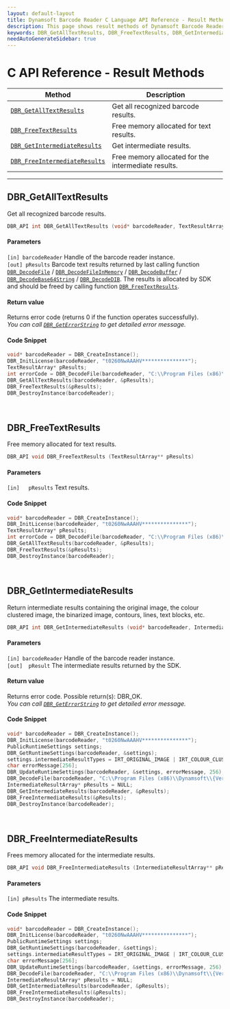 ```yaml
---
layout: default-layout
title: Dynamsoft Barcode Reader C Language API Reference - Result Methods
description: This page shows result methods of Dynamsoft Barcode Reader for C Language.
keywords: DBR_GetAllTextResults, DBR_FreeTextResults, DBR_GetIntermediateResults, DBR_FreeIntermediateResults, result methods, api reference, c
needAutoGenerateSidebar: true
---
```


# C API Reference - Result Methods

  | Method               | Description |
  |----------------------|-------------|
  | [`DBR_GetAllTextResults`](#dbr_getalltextresults) | Get all recognized barcode results.  |
  | [`DBR_FreeTextResults`](#dbr_freetextresults) | Free memory allocated for text results. |
  | [`DBR_GetIntermediateResults`](#dbr_getintermediateresults) | Get intermediate results. |
  | [`DBR_FreeIntermediateResults`](#dbr_freeintermediateresults) | Free memory allocated for the intermediate results. |
  
---





## DBR_GetAllTextResults
Get all recognized barcode results.

```c
DBR_API int DBR_GetAllTextResults (void* barcodeReader, TextResultArray** pResults)	
```   
   
#### Parameters
`[in] barcodeReader` Handle of the barcode reader instance.  
`[out] pResults`	Barcode text results returned by last calling function [`DBR_DecodeFile`](decode.md#dbr_decodefile) / [`DBR_DecodeFileInMemory`](decode.md#dbr_decodefileinmemory) / [`DBR_DecodeBuffer`](decode.md#dbr_decodebuffer) / [`DBR_DecodeBase64String`](decode.md#dbr_decodebase64string) / [`DBR_DecodeDIB`](decode.md#dbr_decodedib). The results is allocated by SDK and should be freed by calling function [`DBR_FreeTextResults`](#dbr_freetextresults).

#### Return value
Returns error code (returns 0 if the function operates successfully).    
*You can call [`DBR_GetErrorString`](status-retrieval.md#dbr_geterrorstring) to get detailed error message.*

#### Code Snippet
```c
void* barcodeReader = DBR_CreateInstance();
DBR_InitLicense(barcodeReader, "t0260NwAAAHV***************");
TextResultArray* pResults;
int errorCode = DBR_DecodeFile(barcodeReader, "C:\\Program Files (x86)\\Dynamsoft\\{Version number}\\Images\\AllSupportedBarcodeTypes.tif", "");
DBR_GetAllTextResults(barcodeReader, &pResults);
DBR_FreeTextResults(&pResults);
DBR_DestroyInstance(barcodeReader);
```

&nbsp;





## DBR_FreeTextResults
Free memory allocated for text results.

```c
DBR_API void DBR_FreeTextResults (TextResultArray** pResults)	
```   
   
#### Parameters
`[in]	pResults` Text results.

#### Code Snippet
```c
void* barcodeReader = DBR_CreateInstance();
DBR_InitLicense(barcodeReader, "t0260NwAAAHV***************");
TextResultArray* pResults;
int errorCode = DBR_DecodeFile(barcodeReader, "C:\\Program Files (x86)\\Dynamsoft\\{Version number}\\Images\\AllSupportedBarcodeTypes.tif", "");
DBR_GetAllTextResults(barcodeReader, &pResults);
DBR_FreeTextResults(&pResults);
DBR_DestroyInstance(barcodeReader);
```

&nbsp;





## DBR_GetIntermediateResults
Return intermediate results containing the original image, the colour clustered image, the binarized image, contours, lines, text blocks, etc.

```c
DBR_API int DBR_GetIntermediateResults (void* barcodeReader, IntermediateResultArray** pResult)	
```   

   
#### Parameters
`[in] barcodeReader` Handle of the barcode reader instance.  
`[out]	pResult` The intermediate results returned by the SDK.

#### Return value
Returns error code. Possible return(s): DBR_OK.     
*You can call [`DBR_GetErrorString`](status-retrieval.md#dbr_geterrorstring) to get detailed error message.*


#### Code Snippet
```c
void* barcodeReader = DBR_CreateInstance();
DBR_InitLicense(barcodeReader, "t0260NwAAAHV***************");
PublicRuntimeSettings settings;
DBR_GetRuntimeSettings(barcodeReader, &settings);
settings.intermediateResultTypes = IRT_ORIGINAL_IMAGE | IRT_COLOUR_CLUSTERED_IMAGE | IRT_COLOUR_CONVERTED_GRAYSCALE_IMAGE;
char errorMessage[256];
DBR_UpdateRuntimeSettings(barcodeReader, &settings, errorMessage, 256);
DBR_DecodeFile(barcodeReader, "C:\\Program Files (x86)\\Dynamsoft\\{Version number}\\Images\\AllSupportedBarcodeTypes.tif", "");
IntermediateResultArray* pResults = NULL;
DBR_GetIntermediateResults(barcodeReader, &pResults);
DBR_FreeIntermediateResults(&pResults);
DBR_DestroyInstance(barcodeReader);
```

&nbsp;





## DBR_FreeIntermediateResults
Frees memory allocated for the intermediate results.


```c
DBR_API void DBR_FreeIntermediateResults (IntermediateResultArray** pResults)
```   
   
#### Parameters
`[in] pResults` The intermediate results.

#### Code Snippet
```c
void* barcodeReader = DBR_CreateInstance();
DBR_InitLicense(barcodeReader, "t0260NwAAAHV***************");
PublicRuntimeSettings settings;
DBR_GetRuntimeSettings(barcodeReader, &settings);
settings.intermediateResultTypes = IRT_ORIGINAL_IMAGE | IRT_COLOUR_CLUSTERED_IMAGE | IRT_COLOUR_CONVERTED_GRAYSCALE_IMAGE;
char errorMessage[256];
DBR_UpdateRuntimeSettings(barcodeReader, &settings, errorMessage, 256);
DBR_DecodeFile(barcodeReader, "C:\\Program Files (x86)\\Dynamsoft\\{Version number}\\Images\\AllSupportedBarcodeTypes.tif", "");
IntermediateResultArray* pResults = NULL;
DBR_GetIntermediateResults(barcodeReader, &pResults);
DBR_FreeIntermediateResults(&pResults);
DBR_DestroyInstance(barcodeReader);
```



